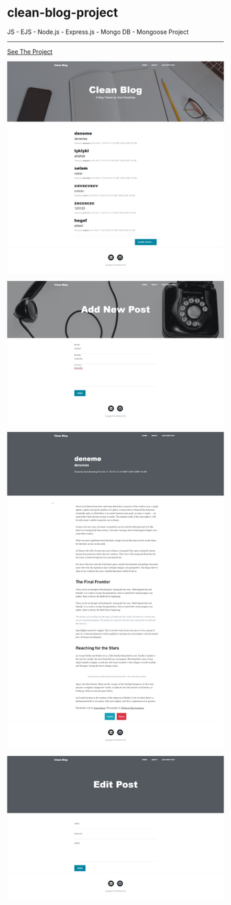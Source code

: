 ﻿# clean-blog-project
JS - EJS - Node.js - Express.js - Mongo DB - Mongoose Project

---

[See The Project](https://clean-blog-we99.onrender.com/)

![cleanblogimg1](cleanblogimg1.png)

![cleanblogimg2](cleanblogimg2.png)

![cleanblogimg3](cleanblogimg3.png)

![cleanblogimg4](cleanblogimg4.png)
